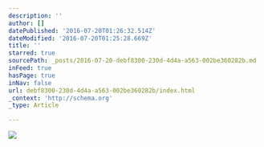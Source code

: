```yaml
---
description: ''
author: []
datePublished: '2016-07-20T01:26:32.514Z'
dateModified: '2016-07-20T01:25:28.669Z'
title: ''
starred: true
sourcePath: _posts/2016-07-20-debf8300-230d-4d4a-a563-002be360282b.md
inFeed: true
hasPage: true
inNav: false
url: debf8300-230d-4d4a-a563-002be360282b/index.html
_context: 'http://schema.org'
_type: Article

---
```

![](https://the-grid-user-content.s3-us-west-2.amazonaws.com/900ae40b-4cce-4bf9-85c7-8c0c28fdff77.jpg)